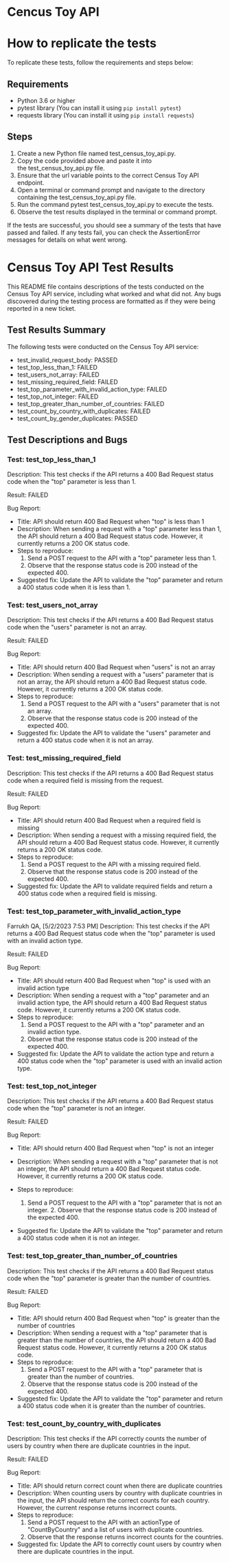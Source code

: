 # Cencus Toy API


# How to replicate the tests

To replicate these tests, follow the requirements and steps below:

## Requirements

-   Python 3.6 or higher
-   pytest library (You can install it using `pip install pytest`)
-   requests library (You can install it using `pip install requests`)

## Steps

1.  Create a new Python file named test_census_toy_api.py.
2.  Copy the code provided above and paste it into the test_census_toy_api.py file.
3.  Ensure that the url variable points to the correct Census Toy API endpoint.
4.  Open a terminal or command prompt and navigate to the directory containing the test_census_toy_api.py file.
5.  Run the command pytest test_census_toy_api.py to execute the tests.
6.  Observe the test results displayed in the terminal or command prompt.

If the tests are successful, you should see a summary of the tests that have passed and failed. If any tests fail, you can check the AssertionError messages for details on what went wrong.


# Census Toy API Test Results

This README file contains descriptions of the tests conducted on the Census Toy API service, including what worked and what did not. Any bugs discovered during the testing process are formatted as if they were being reported in a new ticket.

## Test Results Summary

The following tests were conducted on the Census Toy API service:

- test_invalid_request_body: PASSED
- test_top_less_than_1: FAILED
- test_users_not_array: FAILED
- test_missing_required_field: FAILED
- test_top_parameter_with_invalid_action_type: FAILED
- test_top_not_integer: FAILED
- test_top_greater_than_number_of_countries: FAILED
- test_count_by_country_with_duplicates: FAILED
- test_count_by_gender_duplicates: PASSED

## Test Descriptions and Bugs

### Test: test_top_less_than_1

Description: This test checks if the API returns a 400 Bad Request status code when the "top" parameter is less than 1.

Result: FAILED

Bug Report:

- Title: API should return 400 Bad Request when "top" is less than 1
- Description: When sending a request with a "top" parameter less than 1, the API should return a 400 Bad Request status code. However, it currently returns a 200 OK status code.
- Steps to reproduce:
  1. Send a POST request to the API with a "top" parameter less than 1.
  2. Observe that the response status code is 200 instead of the expected 400.
- Suggested fix: Update the API to validate the "top" parameter and return a 400 status code when it is less than 1.

### Test: test_users_not_array

Description: This test checks if the API returns a 400 Bad Request status code when the "users" parameter is not an array.

Result: FAILED

Bug Report:

- Title: API should return 400 Bad Request when "users" is not an array
- Description: When sending a request with a "users" parameter that is not an array, the API should return a 400 Bad Request status code. However, it currently returns a 200 OK status code.
- Steps to reproduce:
  1. Send a POST request to the API with a "users" parameter that is not an array.
  2. Observe that the response status code is 200 instead of the expected 400.
- Suggested fix: Update the API to validate the "users" parameter and return a 400 status code when it is not an array.

### Test: test_missing_required_field

Description: This test checks if the API returns a 400 Bad Request status code when a required field is missing from the request.

Result: FAILED

Bug Report:

- Title: API should return 400 Bad Request when a required field is missing
- Description: When sending a request with a missing required field, the API should return a 400 Bad Request status code. However, it currently returns a 200 OK status code.
- Steps to reproduce:
  1. Send a POST request to the API with a missing required field.
  2. Observe that the response status code is 200 instead of the expected 400.
- Suggested fix: Update the API to validate required fields and return a 400 status code when a required field is missing.

### Test: test_top_parameter_with_invalid_action_type

Farrukh QA, [5/2/2023 7:53 PM]
Description: This test checks if the API returns a 400 Bad Request status code when the "top" parameter is used with an invalid action type.

Result: FAILED

Bug Report:

- Title: API should return 400 Bad Request when "top" is used with an invalid action type
- Description: When sending a request with a "top" parameter and an invalid action type, the API should return a 400 Bad Request status code. However, it currently returns a 200 OK status code.
- Steps to reproduce:
  1. Send a POST request to the API with a "top" parameter and an invalid action type.
  2. Observe that the response status code is 200 instead of the expected 400.
- Suggested fix: Update the API to validate the action type and return a 400 status code when the "top" parameter is used with an invalid action type.

### Test: test_top_not_integer

Description: This test checks if the API returns a 400 Bad Request status code when the "top" parameter is not an integer.

Result: FAILED

Bug Report:

- Title: API should return 400 Bad Request when "top" is not an integer
- Description: When sending a request with a "top" parameter that is not an integer, the API should return a 400 Bad Request status code. However, it currently returns a 200 OK status code.
- Steps to reproduce:
  1. Send a POST request to the API with a "top" parameter that is not an integer. 2. Observe that the response status code is 200 instead of the expected 400.

-   Suggested fix: Update the API to validate the "top" parameter and return a 400 status code when it is not an integer.

### Test: test_top_greater_than_number_of_countries

Description: This test checks if the API returns a 400 Bad Request status code when the "top" parameter is greater than the number of countries.

Result: FAILED

Bug Report:

-   Title: API should return 400 Bad Request when "top" is greater than the number of countries
-   Description: When sending a request with a "top" parameter that is greater than the number of countries, the API should return a 400 Bad Request status code. However, it currently returns a 200 OK status code.
-   Steps to reproduce:
    1.  Send a POST request to the API with a "top" parameter that is greater than the number of countries.
    2.  Observe that the response status code is 200 instead of the expected 400.
-   Suggested fix: Update the API to validate the "top" parameter and return a 400 status code when it is greater than the number of countries.

### Test: test_count_by_country_with_duplicates

Description: This test checks if the API correctly counts the number of users by country when there are duplicate countries in the input.

Result: FAILED

Bug Report:

-   Title: API should return correct count when there are duplicate countries
-   Description: When counting users by country with duplicate countries in the input, the API should return the correct counts for each country. However, the current response returns incorrect counts.
-   Steps to reproduce:
    1.  Send a POST request to the API with an actionType of "CountByCountry" and a list of users with duplicate countries.
    2.  Observe that the response returns incorrect counts for the countries.
-   Suggested fix: Update the API to correctly count users by country when there are duplicate countries in the input.
